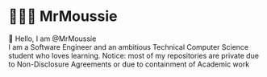 # 👨🏽‍💻 MrMoussie
👋 Hello, I am @MrMoussie
<br>  I am a Software Engineer and an ambitious Technical Computer Science student who loves learning.
Notice: most of my repositories are private due to Non-Disclosure Agreements or due to containment of Academic work
